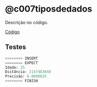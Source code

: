 # @c007tiposdedados

Descrição no código.

[Código](.cache/draft.c)

## Testes

```py
>>>>>>>> INSERT
======== EXPECT
Idade: 25
Distância: 2147483648
Precisão: 0.0000025
<<<<<<<< FINISH
```

